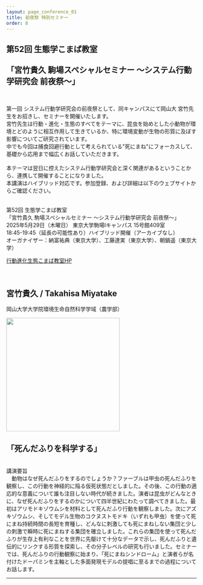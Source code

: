 ```yaml
---
layout: page_conference_01
title: 前夜祭 特別セミナー
order: 8
---
```


## 第52回 生態学こまば教室<br><br>「宮竹貴久 駒場スペシャルセミナー ～システム行動学研究会 前夜祭～」

<br>

第一回 システム行動学研究会の前夜祭として、同キャンパスにて岡山大 宮竹先生をお招きし、セミナーを開催いたします。<br>
宮竹先生は行動・進化・生態のすべてをテーマに、昆虫を始めとした小動物が環境とどのように相互作用して生きているか、特に環境変動が生物の形質に及ぼす影響についてご研究されています。<br>
中でも今回は捕食回避行動として考えられている"死にまね"にフォーカスして、基礎から応用まで幅広くお話していただきます。<br><br>
本テーマは翌日に控えたシステム行動学研究会と深く関連があるということから、連携して開催することになりました。<br>
本講演はハイブリッド対応です。参加登録、および詳細は以下のウェブサイトからご確認ください。<br><br>

<summary>第52回 生態学こまば教室</summary>
「宮竹貴久 駒場スペシャルセミナー ～システム行動学研究会 前夜祭～」<br>
2025年5月29日（木曜日） 東京大学駒場Ⅰキャンパス 15号館409室<br>
18:45-19:45（延長の可能性あり）ハイブリッド開催（アーカイブなし）<br>
オーガナイザー：納富祐典（東京大学）、工藤達実（東京大学）、朝鍋遥（東京大学）

<a href="https://sites.google.com/site/komabaecoevo/" target="_blank" rel="noopener noreferrer">行動進化生態こまば教室HP</a>

<br>

## 宮竹貴久 / Takahisa Miyatake

岡山大学大学院環境生命自然科学学域（農学部）

<img src="{{ site.baseurl }}/event_01/images/miyatake.jpg" width="300px">  

<br>

## 「死んだふりを科学する」

<br>

<summary>講演要旨</summary>
　動物はなぜ死んだふりをするのでしょうか？ファーブルは甲虫の死んだふりを観察し、この行動を神経的に陥る仮死状態だとしました。その後、この行動の適応的な意義について誰も注目しない時代が続きました。演者は昆虫がどんなときに、なぜ死んだふりをするのかについて四半世紀にわたって調べてきました。最初はアリモドキゾウムシを材料として死んだふり行動を観察しました。次にアズキゾウムシ、そしてモデル生物のコクヌストモドキ（いずれも甲虫）を使って死にまね持続時間の長短を育種し、どんなに刺激しても死にまねしない集団と少しの刺激で瞬時に死にまねする集団を確立しました。これらの集団を使って死んだふりが生存上有利なことを世界に先駆けて十分なデータで示し、死んだふりと遺伝的にリンクする形質を探索し、その分子レベルの研究も行いました。セミナーでは、死んだふりの行動観察に始まり、「死にまねシンドローム」と演者らが名付けたドーパミンを主軸とした多面発現モデルの提唱に至るまでの過程についてお話します。


***
